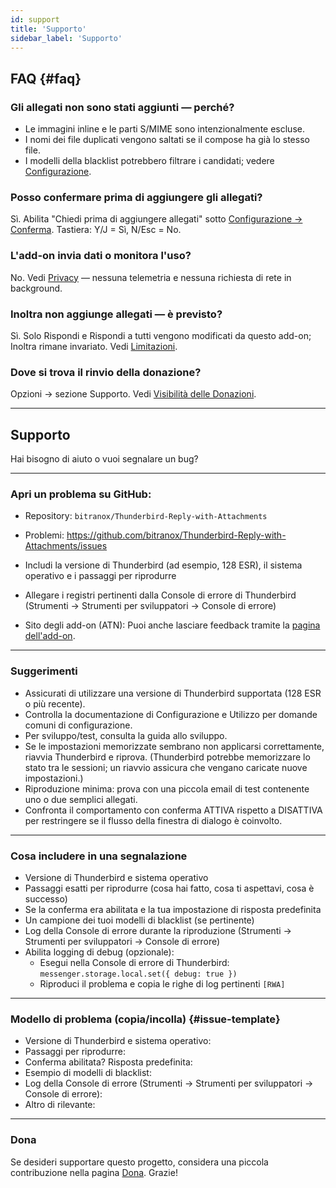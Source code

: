 ```yaml
---
id: support
title: 'Supporto'
sidebar_label: 'Supporto'
---
```


## FAQ {#faq}

### Gli allegati non sono stati aggiunti — perché?

- Le immagini inline e le parti S/MIME sono intenzionalmente escluse.
- I nomi dei file duplicati vengono saltati se il compose ha già lo stesso file.
- I modelli della blacklist potrebbero filtrare i candidati; vedere [Configurazione](configuration#blacklist-glob-patterns).

### Posso confermare prima di aggiungere gli allegati?

Sì. Abilita "Chiedi prima di aggiungere allegati" sotto [Configurazione → Conferma](configuration#confirmation). Tastiera: Y/J = Sì, N/Esc = No.

### L'add-on invia dati o monitora l'uso?

No. Vedi [Privacy](privacy) — nessuna telemetria e nessuna richiesta di rete in background.

### Inoltra non aggiunge allegati — è previsto?

Sì. Solo Rispondi e Rispondi a tutti vengono modificati da questo add-on; Inoltra rimane invariato. Vedi [Limitazioni](usage#limitations).

### Dove si trova il rinvio della donazione?

Opzioni → sezione Supporto. Vedi [Visibilità delle Donazioni](configuration#donation-visibility).

---

## Supporto

Hai bisogno di aiuto o vuoi segnalare un bug?

---

### Apri un problema su GitHub:

- Repository: `bitranox/Thunderbird-Reply-with-Attachments`
- Problemi: https://github.com/bitranox/Thunderbird-Reply-with-Attachments/issues
- Includi la versione di Thunderbird (ad esempio, 128 ESR), il sistema operativo e i passaggi per riprodurre
- Allegare i registri pertinenti dalla Console di errore di Thunderbird (Strumenti → Strumenti per sviluppatori → Console di errore)

- Sito degli add-on (ATN): Puoi anche lasciare feedback tramite la [pagina dell'add-on](https://addons.thunderbird.net/thunderbird/addon/reply-with-attachments).

---

### Suggerimenti

- Assicurati di utilizzare una versione di Thunderbird supportata (128 ESR o più recente).
- Controlla la documentazione di Configurazione e Utilizzo per domande comuni di configurazione.
- Per sviluppo/test, consulta la guida allo sviluppo.
- Se le impostazioni memorizzate sembrano non applicarsi correttamente, riavvia Thunderbird e riprova. (Thunderbird potrebbe memorizzare lo stato tra le sessioni; un riavvio assicura che vengano caricate nuove impostazioni.)
- Riproduzione minima: prova con una piccola email di test contenente uno o due semplici allegati.
- Confronta il comportamento con conferma ATTIVA rispetto a DISATTIVA per restringere se il flusso della finestra di dialogo è coinvolto.

---

### Cosa includere in una segnalazione

- Versione di Thunderbird e sistema operativo
- Passaggi esatti per riprodurre (cosa hai fatto, cosa ti aspettavi, cosa è successo)
- Se la conferma era abilitata e la tua impostazione di risposta predefinita
- Un campione dei tuoi modelli di blacklist (se pertinente)
- Log della Console di errore durante la riproduzione (Strumenti → Strumenti per sviluppatori → Console di errore)
- Abilita logging di debug (opzionale):
  - Esegui nella Console di errore di Thunderbird: `messenger.storage.local.set({ debug: true })`
  - Riproduci il problema e copia le righe di log pertinenti `[RWA]`

---

### Modello di problema (copia/incolla) {#issue-template}

- Versione di Thunderbird e sistema operativo:
- Passaggi per riprodurre:
- Conferma abilitata? Risposta predefinita:
- Esempio di modelli di blacklist:
- Log della Console di errore (Strumenti → Strumenti per sviluppatori → Console di errore):
- Altro di rilevante:

---

### Dona

Se desideri supportare questo progetto, considera una piccola contribuzione nella pagina [Dona](donation). Grazie!
